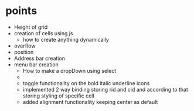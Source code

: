 # points
* Height of grid
* creation of cells using js
    * how to create anything dynamically
* overflow
* position
* Address bar creation
* menu bar creation
    * How to make a dropDown using select
    * 
    * toggle functionality on the bold italic underline icons
    * implemented 2 way binding storing rid and cid and according to that storing styling of specific cell
    * added alignment functionality keeping center as default